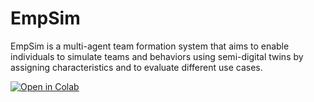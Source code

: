 # EmpSim
EmpSim is a multi-agent team formation system that aims to enable individuals to simulate teams and behaviors using semi-digital twins by assigning characteristics and to evaluate different use cases.

[![Open in Colab](https://colab.research.google.com/assets/colab-badge.svg)](https://colab.research.google.com/github/Kaanxx/EmpSim/blob/main/EmpSim_base.ipynb)

